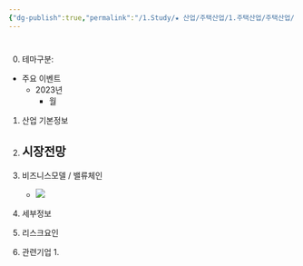 ```yaml
---
{"dg-publish":true,"permalink":"/1.Study/★ 산업/주택산업/1.주택산업/주택산업/","created":"2024-11-20T21:02:29.371+09:00","updated":"2025-06-03T20:07:21.898+09:00"}
---
```



#

0. 테마구분: 



- 주요 이벤트
	- 2023년
		- 월




1. 산업 기본정보





1. 시장전망
	- 





1. 비즈니스모델 / 밸류체인
	- ![](https://i.imgur.com/d66DEvB.png)






1. 세부정보





1. 리스크요인





1. 관련기업
	1. 